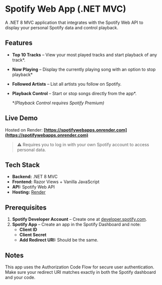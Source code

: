 # Spotify Web App (.NET MVC)

A .NET 8 MVC application that integrates with the Spotify Web API to display your personal Spotify data and control playback.

## Features

- **Top 10 Tracks** – View your most played tracks and start playback of any track*.
- **Now Playing** – Display the currently playing song with an option to stop playback*
- **Followed Artists** – List all artists you follow on Spotify.
- **Playback Control** – Start or stop songs directly from the app*.
  
  **(*Playback Control requires Spotify Premium)**
## Live Demo
Hosted on Render: **[https://spotifywebapps.onrender.com](https://spotifywebapps.onrender.com)**

> ⚠️ Requires you to log in with your own Spotify account to access personal data.

## Tech Stack

- **Backend:** .NET 8 MVC
- **Frontend:** Razor Views + Vanilla JavaScript
- **API:** Spotify Web API
- **Hosting:** [Render](https://render.com)

## Prerequisites

1. **Spotify Developer Account** – Create one at [developer.spotify.com](https://developer.spotify.com).
2. **Spotify App** – Create an app in the Spotify Dashboard and note:
   - **Client ID**
   - **Client Secret**
   - **Add Redirect URI:** Should be the same.  

## Notes
This app uses the Authorization Code Flow for secure user authentication.
Make sure your redirect URI matches exactly in both the Spotify dashboard and your code.
